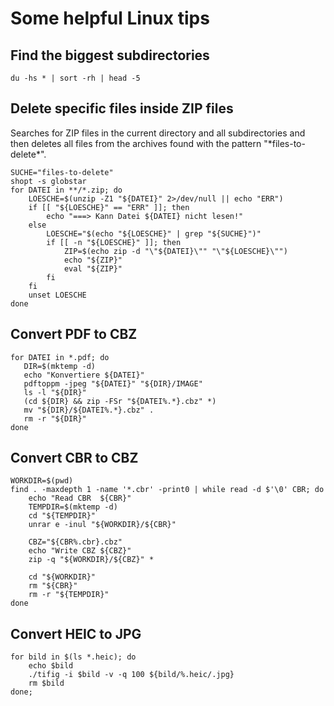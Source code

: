 # Some helpful Linux tips

## Find the biggest subdirectories
    du -hs * | sort -rh | head -5


## Delete specific files inside ZIP files
Searches for ZIP files in the current directory and all subdirectories and then deletes all files from the archives found with the pattern "\*files-to-delete\*".

    SUCHE="files-to-delete"
    shopt -s globstar
    for DATEI in **/*.zip; do
    	LOESCHE=$(unzip -Z1 "${DATEI}" 2>/dev/null || echo "ERR")
    	if [[ "${LOESCHE}" == "ERR" ]]; then
		    echo "===> Kann Datei ${DATEI} nicht lesen!"
	    else
    		LOESCHE="$(echo "${LOESCHE}" | grep "${SUCHE}")"
    		if [[ -n "${LOESCHE}" ]]; then
    			ZIP=$(echo zip -d "\"${DATEI}\"" "\"${LOESCHE}\"")
    			echo "${ZIP}"
    			eval "${ZIP}"
    		fi
    	fi
    	unset LOESCHE
    done



## Convert PDF to CBZ
    for DATEI in *.pdf; do
       DIR=$(mktemp -d)
       echo "Konvertiere ${DATEI}"
       pdftoppm -jpeg "${DATEI}" "${DIR}/IMAGE"
       ls -l "${DIR}"
       (cd ${DIR} && zip -FSr "${DATEI%.*}.cbz" *)
       mv "${DIR}/${DATEI%.*}.cbz" .
       rm -r "${DIR}"
    done


## Convert CBR to CBZ
    WORKDIR=$(pwd)
    find . -maxdepth 1 -name '*.cbr' -print0 | while read -d $'\0' CBR; do
    	echo "Read CBR  ${CBR}"
    	TEMPDIR=$(mktemp -d)
    	cd "${TEMPDIR}"
    	unrar e -inul "${WORKDIR}/${CBR}"

    	CBZ="${CBR%.cbr}.cbz"
    	echo "Write CBZ ${CBZ}"
    	zip -q "${WORKDIR}/${CBZ}" *

    	cd "${WORKDIR}"
    	rm "${CBR}"
    	rm -r "${TEMPDIR}"
    done


## Convert HEIC to JPG

    for bild in $(ls *.heic); do 
    	echo $bild
    	./tifig -i $bild -v -q 100 ${bild/%.heic/.jpg}
    	rm $bild
    done;
